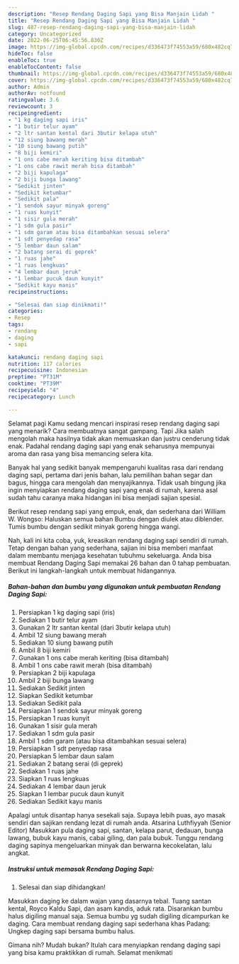 ```yaml
---
description: "Resep Rendang Daging Sapi yang Bisa Manjain Lidah "
title: "Resep Rendang Daging Sapi yang Bisa Manjain Lidah "
slug: 487-resep-rendang-daging-sapi-yang-bisa-manjain-lidah
category: Uncategorized
date: 2022-06-25T06:45:56.830Z
image: https://img-global.cpcdn.com/recipes/d336473f74553a59/680x482cq70/rendang-daging-sapi-foto-resep-utama.jpg
hideToc: false
enableToc: true
enableTocContent: false
thumbnail: https://img-global.cpcdn.com/recipes/d336473f74553a59/680x482cq70/rendang-daging-sapi-foto-resep-utama.jpg
cover: https://img-global.cpcdn.com/recipes/d336473f74553a59/680x482cq70/rendang-daging-sapi-foto-resep-utama.jpg
author: Admin
authorAv: notfound
ratingvalue: 3.6
reviewcount: 3
recipeingredient:
- "1 kg daging sapi iris"
- "1 butir telur ayam"
- "2 ltr santan kental dari 3butir kelapa utuh"
- "12 siung bawang merah"
- "10 siung bawang putih"
- "8 biji kemiri"
- "1 ons cabe merah keriting bisa ditambah"
- "1 ons cabe rawit merah bisa ditambah"
- "2 biji kapulaga"
- "2 biji bunga lawang"
- "Sedikit jinten"
- "Sedikit ketumbar"
- "Sedikit pala"
- "1 sendok sayur minyak goreng"
- "1 ruas kunyit"
- "1 sisir gula merah"
- "1 sdm gula pasir"
- "1 sdm garam atau bisa ditambahkan sesuai selera"
- "1 sdt penyedap rasa"
- "5 lembar daun salam"
- "2 batang serai di geprek"
- "1 ruas jahe"
- "1 ruas lengkuas"
- "4 lembar daun jeruk"
- "1 lembar pucuk daun kunyit"
- "Sedikit kayu manis"
recipeinstructions:

- "Selesai dan siap dinikmati!"
categories:
- Resep
tags:
- rendang
- daging
- sapi

katakunci: rendang daging sapi 
nutrition: 117 calories
recipecuisine: Indonesian
preptime: "PT31M"
cooktime: "PT39M"
recipeyield: "4"
recipecategory: Lunch

---
```



Selamat pagi Kamu sedang mencari inspirasi resep rendang daging sapi yang menarik? Cara membuatnya sangat gampang. Tapi Jika salah mengolah maka hasilnya tidak akan memuaskan dan justru cenderung tidak enak. Padahal rendang daging sapi yang enak seharusnya mempunyai aroma dan rasa yang bisa memancing selera kita.


Banyak hal yang sedikit banyak mempengaruhi kualitas rasa dari rendang daging sapi, pertama dari jenis bahan, lalu pemilihan bahan segar dan bagus, hingga cara mengolah dan menyajikannya. Tidak usah bingung jika ingin menyiapkan rendang daging sapi yang enak di rumah, karena asal sudah tahu caranya maka hidangan ini bisa menjadi sajian spesial.

Berikut resep rendang sapi yang empuk, enak, dan sederhana dari William W. Wongso: Haluskan semua bahan Bumbu dengan diulek atau diblender. Tumis bumbu dengan sedikit minyak goreng hingga wangi.


Nah, kali ini kita coba, yuk, kreasikan rendang daging sapi sendiri di rumah. Tetap dengan bahan yang sederhana, sajian ini bisa memberi manfaat dalam membantu menjaga kesehatan tubuhmu sekeluarga. Anda bisa membuat Rendang Daging Sapi memakai 26 bahan dan 0 tahap pembuatan. Berikut ini langkah-langkah untuk membuat hidangannya.

<!--inarticleads1-->

##### Bahan-bahan dan bumbu yang digunakan untuk pembuatan Rendang Daging Sapi:

1. Persiapkan 1 kg daging sapi (iris)
1. Sediakan 1 butir telur ayam
1. Gunakan 2 ltr santan kental (dari 3butir kelapa utuh)
1. Ambil 12 siung bawang merah
1. Sediakan 10 siung bawang putih
1. Ambil 8 biji kemiri
1. Gunakan 1 ons cabe merah keriting (bisa ditambah)
1. Ambil 1 ons cabe rawit merah (bisa ditambah)
1. Persiapkan 2 biji kapulaga
1. Ambil 2 biji bunga lawang
1. Sediakan Sedikit jinten
1. Siapkan Sedikit ketumbar
1. Sediakan Sedikit pala
1. Persiapkan 1 sendok sayur minyak goreng
1. Persiapkan 1 ruas kunyit
1. Gunakan 1 sisir gula merah
1. Sediakan 1 sdm gula pasir
1. Ambil 1 sdm garam (atau bisa ditambahkan sesuai selera)
1. Persiapkan 1 sdt penyedap rasa
1. Persiapkan 5 lembar daun salam
1. Sediakan 2 batang serai (di geprek)
1. Sediakan 1 ruas jahe
1. Siapkan 1 ruas lengkuas
1. Sediakan 4 lembar daun jeruk
1. Siapkan 1 lembar pucuk daun kunyit
1. Sediakan Sedikit kayu manis


Apalagi untuk disantap hanya sesekali saja. Supaya lebih puas, ayo masak sendiri dan sajikan rendang lezat di rumah anda. Atsarina Luthfiyyah (Senior Editor) Masukkan pula daging sapi, santan, kelapa parut, dedauan, bunga lawang, bubuk kayu manis, cabai giling, dan pala bubuk. Tunggu rendang daging sapinya mengeluarkan minyak dan berwarna kecokelatan, lalu angkat. 

<!--inarticleads2-->

##### Instruksi untuk memasak Rendang Daging Sapi:


1. Selesai dan siap dihidangkan!

Masukkan daging ke dalam wajan yang dasarnya tebal. Tuang santan kental, Royco Kaldu Sapi, dan asam kandis, aduk rata. Disarankan bumbu halus digiling manual saja. Semua bumbu yg sudah digiling dicampurkan ke daging. Cara membuat rendang daging sapi sederhana khas Padang: Ungkep daging sapi bersama bumbu halus. 

Gimana nih? Mudah bukan? Itulah cara menyiapkan rendang daging sapi yang bisa kamu praktikkan di rumah. Selamat menikmati
